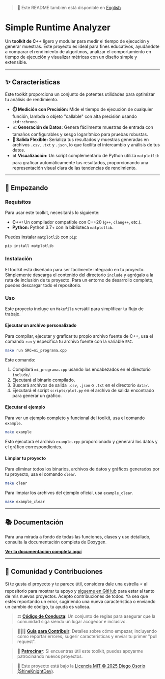 > 📄 Este README también está disponible en [English](../README.md)

# Simple Runtime Analyzer

Un **toolkit de C++** ligero y modular para medir el tiempo de ejecución y generar muestras. Este proyecto es ideal para fines educativos, ayudándote a comparar el rendimiento de algoritmos, analizar el comportamiento en tiempo de ejecución y visualizar métricas con un diseño simple y extensible.

-----

## ✨ Características

Este toolkit proporciona un conjunto de potentes utilidades para optimizar tu análisis de rendimiento.

* **⏱️ Medición con Precisión:** Mide el tiempo de ejecución de cualquier función, lambda o objeto "callable" con alta precisión usando `std::chrono`.
* **📈 Generación de Datos:** Genera fácilmente muestras de entrada con tamaños configurables y sesgo logarítmico para pruebas robustas.
* **💾 Salida Flexible:** Serializa tus resultados y muestras generadas en archivos `.csv`, `.txt` y `.json`, lo que facilita el intercambio y análisis de tus datos.
* **📊 Visualización:** Un script complementario de Python utiliza `matplotlib` para graficar automáticamente tus resultados, proporcionando una representación visual clara de las tendencias de rendimiento.

-----

## 🚀 Empezando

### Requisitos

Para usar este toolkit, necesitarás lo siguiente:

* **C++:** Un compilador compatible con C++20 (`g++`, `clang++`, etc.).
* **Python:** Python 3.7+ con la biblioteca `matplotlib`.

Puedes instalar `matplotlib` con `pip`:

```bash
pip install matplotlib
```

### Instalación

El toolkit está diseñado para ser fácilmente integrado en tu proyecto. Simplemente descarga el contenido del directorio `include` y agrégalo a la ruta de inclusión de tu proyecto. Para un entorno de desarrollo completo, puedes descargar todo el repositorio.

### Uso

Este proyecto incluye un `Makefile` versátil para simplificar tu flujo de trabajo.

#### Ejecutar un archivo personalizado

Para compilar, ejecutar y graficar tu propio archivo fuente de C++, usa el comando `run` y especifica tu archivo fuente con la variable `SRC`.

```bash
make run SRC=mi_programa.cpp
```

Este comando:

1. Compilará `mi_programa.cpp` usando los encabezados en el directorio `include/`.
2. Ejecutará el binario compilado.
3. Buscará archivos de salida `.csv`, `.json` o `.txt` en el directorio `data/`.
4. Ejecutará el script `scripts/plot.py` en el archivo de salida encontrado para generar un gráfico.

#### Ejecutar el ejemplo

Para ver un ejemplo completo y funcional del toolkit, usa el comando `example`.

```bash
make example
```

Esto ejecutará el archivo `example.cpp` proporcionado y generará los datos y el gráfico correspondientes.

#### Limpiar tu proyecto

Para eliminar todos los binarios, archivos de datos y gráficos generados por tu proyecto, usa el comando `clear`.

```bash
make clear
```

Para limpiar los archivos del ejemplo oficial, usa `example_clear`.

```bash
make example_clear
```

-----

## 📚 Documentación

Para una mirada a fondo de todas las funciones, clases y uso detallado, consulta la documentación completa de Doxygen.

**[Ver la documentación completa aquí](../docs/html/index.html)**

-----

## 🤝 Comunidad y Contribuciones

Si te gusta el proyecto y te parece útil, considera dale una estrella ⭐️ al repositorio para mostrar tu apoyo y [sigueme en GitHub](https://github.com/ShineKnightDev) para estar al tanto de mis nuevos proyectos.
Acepto contribuciones de todos. Ya sea que estés reportando un error, sugiriendo una nueva característica o enviando un cambio de código, tu ayuda es valiosa.

> ⚖️ **[Código de Conducta](CODE_OF_CONDUCT_ES.md)**: Un conjunto de reglas para asegurar que la comunidad siga siendo un lugar acogedor e inclusivo.

> 👷🏻‍♂️ **[Guía para Contribuir](CONTRIBUTING.md)**: Detalles sobre cómo empezar, incluyendo cómo reportar errores, sugerir características y enviar tu primer "pull request".

> 💸 **[Patrocinar](https://github.com/sponsors/ShineKnightDev)**: Si encuentras útil este toolkit, puedes apoyarme patrocinando nuevos proyectos.

> 📜 Este proyecto está bajo la [Licencia MIT © 2025 Diego Osorio (ShineKnightDev)](LICENSE.md).
